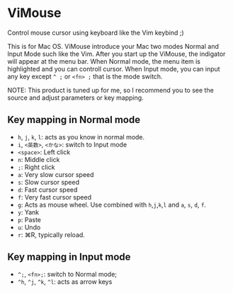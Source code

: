 # ViMouse
Control mouse cursor using keyboard like the Vim keybind ;)

This is for Mac OS.
ViMouse introduce your Mac two modes Normal and Input Mode such like the Vim.
After you start up the ViMouse, the indigator will appear at the menu bar.
When Normal mode, the menu item is highlighted and you can controll cursor.
When Input mode, you can input any key except `^ ;` or `<fn> ;` that is the mode switch.

NOTE:
This product is tuned up for me, so I recommend you to see the source and adjust parameters or key mapping.

## Key mapping in Normal mode
* `h`, `j`, `k`, `l`: acts as you know in normal mode.
* `i`, `<英数>`, `<かな>`: switch to Input mode
* `<space>`: Left click
* `n`: Middle click
* `;`: Right click
* `a`: Very slow cursor speed
* `s`: Slow cursor speed
* `d`: Fast cursor speed
* `f`: Very fast cursor speed
* `g`: Acts as mouse wheel. Use combined with `h`,`j`,`k`,`l` and `a`, `s`, `d`, `f`.
* `y`: Yank
* `p`: Paste
* `u`: Undo 
* `r`: ⌘R, typically reload.

## Key mapping in Input mode
* `^;`, `<fn>;`: switch to Normal mode;
* `^h`, `^j`, `^k`, `^l`: acts as arrow keys
